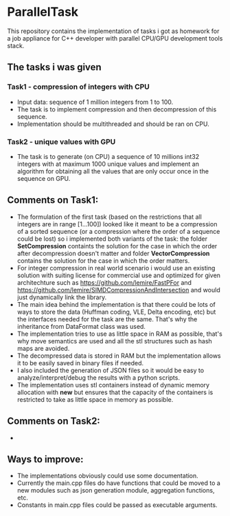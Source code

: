 # ParallelTask
This repository contains the implementation of tasks i got as homework for a job appliance for C++ developer with parallel CPU/GPU development tools stack.

## The tasks i was given
### Task1 - compression of integers with CPU
- Input data: sequence of 1 million integers from 1 to 100.
- The task is to implement compression and then decompression of this sequence.
- Implementation should be multithreaded and should be ran on CPU.

### Task2 - unique values with GPU
- The task is to generate (on CPU) a sequence of 10 millions int32 integers with at maximum 1000 unique values and implement an algorithm for obtaining all the values that are only occur once in the sequence on GPU.

## Comments on Task1:
- The formulation of the first task (based on the restrictions that all integers are in range [1...100]) looked like it meant to be a compression of a sorted sequence (or a compression where the order of a sequence could be lost) so i implemented both variants of the task: the folder **SetCompression** containts the solution for the case in which the order after decompression doesn't matter and folder **VectorCompression** contains the solution for the case in which the order matters.
- For integer compression in real world scenario i would use an existing solution with suiting license for commercial use and optimized for given architechture such as https://github.com/lemire/FastPFor and https://github.com/lemire/SIMDCompressionAndIntersection and would just dynamically link the library.
- The main idea behind the implementation is that there could be lots of ways to store the data (Huffman coding, VLE, Delta encoding, etc) but the interfaces needed for the task are the same. That's why the inheritance from DataFormat class was used. 
- The implementation tries to use as little space in RAM as possible, that's why move semantics are used and all the stl structures such as hash maps are avoided.
- The decompressed data is stored in RAM but the implementation allows it to be easily saved in binary files if needed.
- I also included the generation of JSON files so it would be easy to analyze/interpret/debug the results with a python scripts.
- The implementation uses stl containers instead of dynamic memory allocation with **new** but ensures that the capacity of the containers is restricted to take as little space in memory as possible.

## Comments on Task2:
- 

## Ways to improve:
- The implementations obviously could use some documentation.
- Currently the main.cpp files do have functions that could be moved to a new modules such as json generation module, aggregation functions, etc.
- Constants in main.cpp files could be passed as executable arguments.
